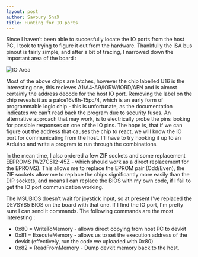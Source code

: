 ```yaml
---
layout: post
author: Savoury SnaX
title: Hunting for IO ports
---
```


Since I haven't been able to succesfully locate the IO ports from the host PC, I took to trying to figure it out from the hardware. Thankfully the ISA bus pinout is fairly simple, and after a bit of tracing, I narrowed down the important area of the board :

![IO Area](/MSU_Blog/images/IO-Area.png)

Most of the above chips are latches, however the chip labelled U16 is the interesting one, this recieves A1/A4-A9/IORW/IORD/AEN and is almost certainly the address decode for the host IO port. Removing the label on the chip reveals it as a palce16v8h-15pc/4, which is an early form of programmable logic chip - this is unfortunate, as the documentation indicates we can't read back the program due to security fuses. An alternative approach that may work, is to electrically probe the pins looking for possible responses on one of the IO pins. The hope is, that if we can figure out the address that causes the chip to react, we will know the IO port for communicating from the host. I`ll have to try hooking it up to an Arduino and write a program to run through the combinations.

In the mean time, I also ordered a few ZIF sockets and some replacement EEPROMS (W27C512-45Z - which should work as a direct replacement for the EPROMS). This allows me to replace the EPROM pair (Odd/Even), the ZIF sockets allow me to replace the chips significantly more easily than the DIP sockets, and means I can replace the BIOS with my own code, if I fail to get the IO port communication working.

The MSUBIOS doesn't wait for joystick input, so at present I've replaced the DEVSYS5 BIOS on the board with that one. If I find the IO port, I'm pretty sure I can send it commands. The following commands are the most interesting :

*   0x80 = WriteToMemory - allows direct copying from host PC to devkit
*   0x81 = ExecuteMemory - allows us to set the execution address of the devkit (effectively, run the code we uploaded with 0x80)
*   0x82 = ReadFromMemory - Dump devkit memory back to the host.

